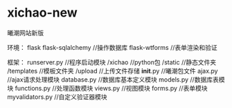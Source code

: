 # xichao-new
曦潮网站新版

环境：
  flask
  flask-sqlalchemy    //操作数据库
  flask-wtforms    //表单渲染和验证

框架：
  runserver.py    //程序启动模块
  /xichao    //python包
    /static    //静态文件夹
    /templates    //模板文件夹
    /upload    //上传文件存储
    __init__.py    //曦潮包文件
    ajax.py    //ajax请求处理模块
    database.py    //数据库基本定义模块
    models.py    //数据库表模块
    functions.py    //处理函数模块
    views.py    //视图模块
    forms.py    //表单模块
    myvalidators.py    //自定义验证器模块
